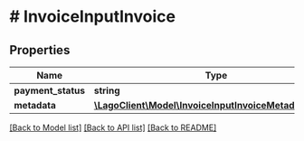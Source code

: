 # # InvoiceInputInvoice

## Properties

Name | Type | Description | Notes
------------ | ------------- | ------------- | -------------
**payment_status** | **string** | Status | [optional]
**metadata** | [**\LagoClient\Model\InvoiceInputInvoiceMetadataInner[]**](InvoiceInputInvoiceMetadataInner.md) |  | [optional]

[[Back to Model list]](../../README.md#models) [[Back to API list]](../../README.md#endpoints) [[Back to README]](../../README.md)
